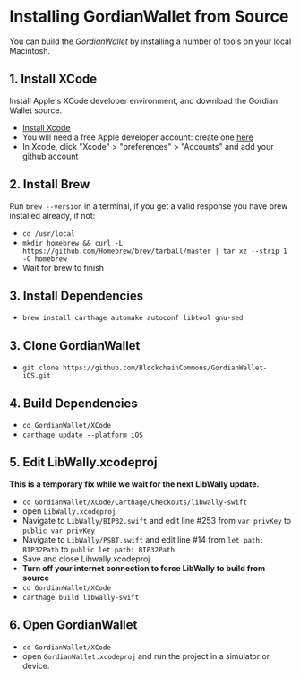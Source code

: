 # Installing GordianWallet from Source

You can build the *GordianWallet* by installing a number of tools on your local Macintosh.

## 1. Install XCode

Install Apple's XCode developer environment, and download the Gordian Wallet source.

- [Install Xcode](https://itunes.apple.com/id/app/xcode/id497799835?mt=12)
- You will need a free Apple developer account: create one [here](https://developer.apple.com/programs/enroll/)
- In Xcode, click "Xcode" > "preferences" > "Accounts" and add your github account

## 2. Install Brew

Run `brew --version` in a terminal, if you get a valid response you have brew installed already, if not:
- `cd /usr/local`
- `mkdir homebrew && curl -L https://github.com/Homebrew/brew/tarball/master | tar xz --strip 1 -C homebrew`
- Wait for brew to finish

## 3. Install Dependencies
- `brew install carthage automake autoconf libtool gnu-sed`

## 3. Clone GordianWallet
- `git clone https://github.com/BlockchainCommons/GordianWallet-iOS.git`

## 4. Build Dependencies
- `cd GordianWallet/XCode`
- `carthage update --platform iOS`

## 5. Edit LibWally.xcodeproj
**This is a temporary fix while we wait for the next LibWally update.**
- `cd GordianWallet/XCode/Carthage/Checkouts/libwally-swift`
- open `LibWally.xcodeproj`
- Navigate to `LibWally/BIP32.swift` and edit line #253 from `var privKey` to `public var privKey`
- Navigate to  `LibWally/PSBT.swift` and edit line #14 from `let path: BIP32Path` to `public let path: BIP32Path`
- Save and close Libwally.xcodeproj
- **Turn off your internet connection to force LibWally to build from source**
- `cd GordianWallet/XCode`
- `carthage build libwally-swift`


## 6. Open GordianWallet
- `cd GordianWallet/XCode`
- open `GordianWallet.xcodeproj` and run the project in a simulator or device.



